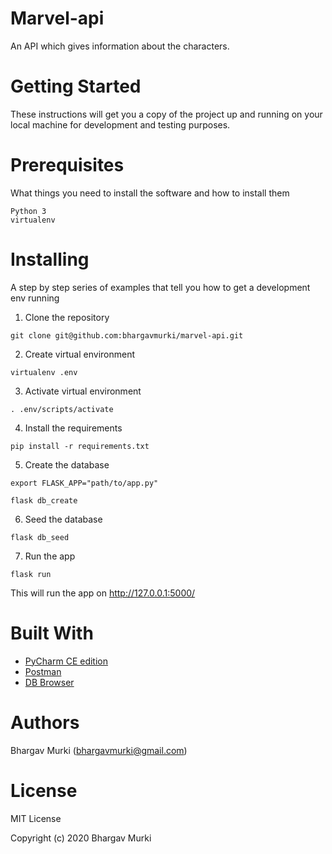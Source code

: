 # Marvel-api
An API which gives information about the characters.

# Getting Started
These instructions will get you a copy of the project up and running on your local machine for development and testing purposes. 

# Prerequisites

What things you need to install the software and how to install them

```
Python 3
virtualenv
```
# Installing

A step by step series of examples that tell you how to get a development env running

1. Clone the repository
```
git clone git@github.com:bhargavmurki/marvel-api.git
```
2. Create virtual environment
```
virtualenv .env
```
3. Activate virtual environment
```
. .env/scripts/activate
```
4. Install the requirements
```
pip install -r requirements.txt
```
5. Create the database
```
export FLASK_APP="path/to/app.py"

flask db_create
```
6. Seed the database
```
flask db_seed
```
7. Run the app
```
flask run 
```
This will run the app on http://127.0.0.1:5000/


# Built With
- [PyCharm CE edition](https://www.jetbrains.com/pycharm/download/#section=windows)
- [Postman](https://www.postman.com/downloads)
- [DB Browser](https://sqlitebrowser.org/dl/)

# Authors
Bhargav Murki (bhargavmurki@gmail.com)

# License
MIT License

Copyright (c) 2020 Bhargav Murki
